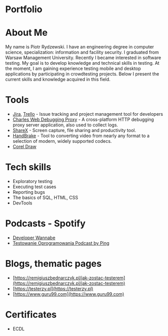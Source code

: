 # Portfolio
# About Me
My name is Piotr Rydzewski. I have an engineering degree in computer science, specialization: information and facility security. I graduated from Warsaw Management University. Recently I became interested in software testing. My goal is to develop knowledge and technical skills in testing. At the moment, I am gaining experience testing mobile and desktop applications by participating in crowdtesting projects.
Below I present the current skills and knowledge acquired in this field.
# Tools
 - [Jira](https://www.atlassian.com/software/jira0), [Trello](https://trello.com/) - Issue tracking and project management tool for developers
 - [Charles Web Debugging Proxy](https://www.charlesproxy.com/) - A cross-platform HTTP debugging proxy server application, also used to collect logs.
 - [ShareX](https://getsharex.com/) - Screen capture, file sharing and productivity tool.
 - [HandBrake](https://handbrake.fr/) - Tool to converting video from nearly any format to a selection of modern, widely supported codecs. 
 - [Corel Draw](https://www.coreldraw.com/pl/)
# Tech skills
- Exploratory testing
- Executing test cases
- Reporting bugs
- The basics of SQL, HTML, CSS
- DevTools
# Podcasts - Spotify
- [Developer Wannabe](https://open.spotify.com/show/7jl6JNP3rDflXoLhLaBTie)
- [Testowanie Oprogramowania Podcast by Ping](https://open.spotify.com/show/7jqDWVuJ7YSX4ep1a5tMMd)
# Blogs, thematic pages
- [https://remigiuszbednarczyk.pl/jak-zostac-testerem](https://remigiuszbednarczyk.pl/jak-zostac-testerem)
- [https://testerzy.pl](https://testerzy.pl)
- [https://www.guru99.com](https://www.guru99.com)
# Certificates
- ECDL
